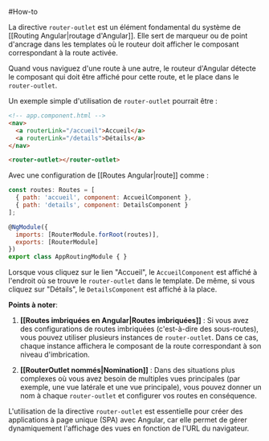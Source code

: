 #How-to 

La directive `router-outlet` est un élément fondamental du système de [[Routing Angular|routage d'Angular]]. Elle sert de marqueur ou de point d'ancrage dans les templates où le routeur doit afficher le composant correspondant à la route activée.

Quand vous naviguez d'une route à une autre, le routeur d'Angular détecte le composant qui doit être affiché pour cette route, et le place dans le `router-outlet`.

Un exemple simple d'utilisation de `router-outlet` pourrait être :

```html
<!-- app.component.html -->
<nav>
  <a routerLink="/accueil">Accueil</a>
  <a routerLink="/details">Détails</a>
</nav>

<router-outlet></router-outlet>
```

Avec une configuration de [[Routes Angular|route]] comme :

```js
const routes: Routes = [
  { path: 'accueil', component: AccueilComponent },
  { path: 'details', component: DetailsComponent }
];

@NgModule({
  imports: [RouterModule.forRoot(routes)],
  exports: [RouterModule]
})
export class AppRoutingModule { }
```

Lorsque vous cliquez sur le lien "Accueil", le `AccueilComponent` est affiché à l'endroit où se trouve le `router-outlet` dans le template. De même, si vous cliquez sur "Détails", le `DetailsComponent` est affiché à la place.

**Points à noter**:

1. **[[Routes imbriquées en Angular|Routes imbriquées]]** : Si vous avez des configurations de routes imbriquées (c'est-à-dire des sous-routes), vous pouvez utiliser plusieurs instances de `router-outlet`. Dans ce cas, chaque instance affichera le composant de la route correspondant à son niveau d'imbrication.
    
2. **[[RouterOutlet nommés|Nomination]]** : Dans des situations plus complexes où vous avez besoin de multiples vues principales (par exemple, une vue latérale et une vue principale), vous pouvez donner un nom à chaque `router-outlet` et configurer vos routes en conséquence.
    

L'utilisation de la directive `router-outlet` est essentielle pour créer des applications à page unique (SPA) avec Angular, car elle permet de gérer dynamiquement l'affichage des vues en fonction de l'URL du navigateur.